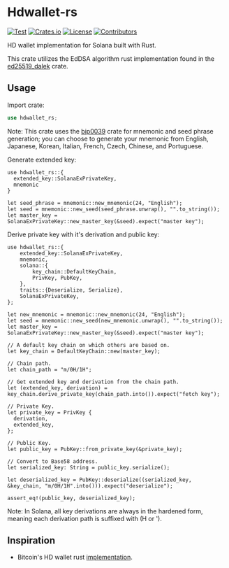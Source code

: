 # Hdwallet-rs

[![Test][test-src]][test-href]
[![Crates.io][crate-src]][crate-href]
[![License][license-src]][license-href]
[![Contributors][contributors-src]][contributors-href]

HD wallet implementation for Solana built with Rust.

This crate utilizes the EdDSA algorithm rust implementation found in the [ed25519_dalek](https://docs.rs/ed25519-dalek/latest/ed25519_dalek/) crate.

## Usage

Import crate:

```rust
use hdwallet_rs;
```

Note: This crate uses the [bip0039](https://github.com/koushiro/bip0039) crate for mnemonic and seed phrase generation; you can choose to generate your mnemonic from English, Japanese, Korean, Italian, French, Czech, Chinese, and Portuguese.

Generate extended key:

```
use hdwallet_rs::{
  extended_key::SolanaExPrivateKey,
  mnemonic
}

let seed_phrase = mnemonic::new_mnemonic(24, "English");
let seed = mnemonic::new_seed(seed_phrase.unwrap(), "".to_string());
let master_key = SolanaExPrivateKey::new_master_key(&seed).expect("master key");
```

Derive private key with it's derivation and public key:

```
use hdwallet_rs::{
    extended_key::SolanaExPrivateKey,
    mnemonic,
    solana::{
        key_chain::DefaultKeyChain,
        PrivKey, PubKey,
    },
    traits::{Deserialize, Serialize},
    SolanaExPrivateKey,
};

let new_mnemonic = mnemonic::new_mnemonic(24, "English");
let seed = mnemonic::new_seed(new_mnemonic.unwrap(), "".to_string());
let master_key = SolanaExPrivateKey::new_master_key(&seed).expect("master key");

// A default key chain on which others are based on.
let key_chain = DefaultKeyChain::new(master_key);

// Chain path.
let chain_path = "m/0H/1H";

// Get extended key and derivation from the chain path.
let (extended_key, derivation) = key_chain.derive_private_key(chain_path.into()).expect("fetch key");

// Private Key.
let private_key = PrivKey {
  derivation,
  extended_key,
};

// Public Key.
let public_key = PubKey::from_private_key(&private_key);

// Convert to Base58 address.
let serialized_key: String = public_key.serialize();

let deserialized_key = PubKey::deserialize((serialized_key, &key_chain, "m/0H/1H".into())).expect("deserialize");

assert_eq!(public_key, deserialized_key);
```

Note: In Solana, all key derivations are always in the hardened form, meaning each derivation path is suffixed with (H or ').

## Inspiration

- Bitcoin's HD wallet rust [implementation](https://github.com/jjyr/hdwallet/tree/master/src).

[test-src]: https://github.com/ecj222/hdwallet-rs/actions/workflows/test.yml/badge.svg
[test-href]: https://github.com/ECJ222/hdwallet-rs/blob/main/.github/workflows/test.yml
[crate-src]: https://img.shields.io/crates/v/hdwallet-rs
[crate-href]: https://crates.io/crates/hdwallet-rs
[license-src]: https://img.shields.io/badge/License-MIT-blue.svg
[license-href]: https://github.com/ecj222/hdwallet-rs/blob/main/LICENSE
[contributors-src]: https://img.shields.io/github/contributors/ecj222/hdwallet-rs
[contributors-href]: https://github.com/TribecaHQ/tribeca/graphs/contributors
